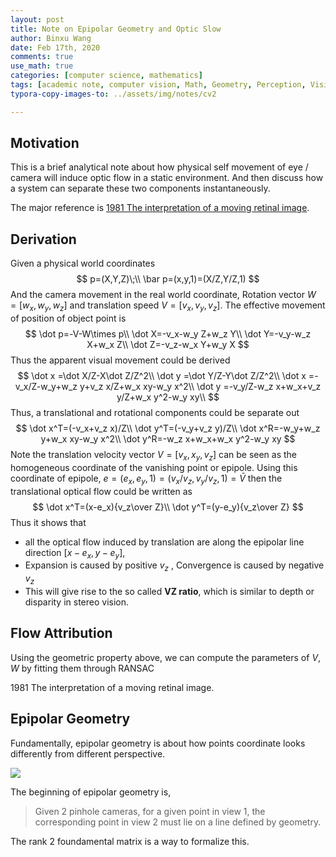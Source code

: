 ```yaml
---
layout: post
title: Note on Epipolar Geometry and Optic Slow
author: Binxu Wang
date: Feb 17th, 2020
comments: true
use_math: true
categories: [computer science, mathematics]
tags: [academic note, computer vision, Math, Geometry, Perception, Vision]
typora-copy-images-to: ../assets/img/notes/cv2

---
```


## Motivation

This is a brief analytical note about how physical self movement of eye / camera will induce optic flow in a static environment. And then discuss how a system can separate these two components instantaneously. 

The major reference is [1981 The interpretation of a moving retinal image]().

## Derivation

Given a physical world coordinates
$$
p=(X,Y,Z)\;\\
\bar p=(x,y,1)=(X/Z,Y/Z,1)
$$
And the camera movement in the real world coordinate, Rotation vector $W=[w_x,w_y,w_z]$ and translation speed $V=[v_x,v_y,v_z]$. The effective movement of position of object point is 
$$
\dot p=-V-W\times p\\
\dot X=-v_x-w_y Z+w_z Y\\
\dot Y=-v_y-w_z X+w_x Z\\
\dot Z=-v_z-w_x Y+w_y X
$$
Thus the apparent visual movement could be derived 
$$
\dot x =\dot X/Z-X\dot Z/Z^2\\ 
\dot y =\dot Y/Z-Y\dot Z/Z^2\\
\dot x =-v_x/Z-w_y+w_z y+v_z x/Z+w_x xy-w_y x^2\\
\dot y =-v_y/Z-w_z x+w_x+v_z y/Z+w_x y^2-w_y xy\\
$$
Thus, a translational and rotational components could be separate out 
$$
\dot x^T=(-v_x+v_z x)/Z\\
\dot y^T=(-v_y+v_z y)/Z\\
\dot x^R=-w_y+w_z y+w_x xy-w_y x^2\\
\dot y^R=-w_z x+w_x+w_x y^2-w_y xy
$$
Note the translation velocity vector $V=[v_x,x_y,v_z]$ can be seen as the homogeneous coordinate of the vanishing point or epipole. Using this coordinate of epipole, $e=(e_x,e_y,1)=(v_x/v_z,v_y/v_z,1)=\bar V$ then the translational optical flow could be written as 
$$
\dot x^T=(x-e_x){v_z\over Z}\\
\dot y^T=(y-e_y){v_z\over Z}
$$
Thus it shows that 

* all the optical flow induced by translation are along the epipolar line direction $[x-e_x,y-e_y]$, 
* Expansion is caused by positive $v_z$ , Convergence is caused by negative $v_z$ 
* This will give rise to the so called **VZ ratio**, which is similar to depth or disparity in stereo vision. 

## Flow Attribution

Using the geometric property above, we can compute the parameters of $V,W$ by fitting them through RANSAC







1981 The interpretation of a moving retinal image. 



## Epipolar Geometry

Fundamentally, epipolar geometry is about how points coordinate looks differently from different perspective. 

![](..\assets\img\notes\cv2\1280px-Epipolar_geometry.svg.png)





The beginning of epipolar geometry is,

> Given 2 pinhole cameras, for a given point in view 1, the corresponding point in view 2 must lie on a line defined by geometry. 

The rank 2 foundamental matrix is a way to formalize this. 